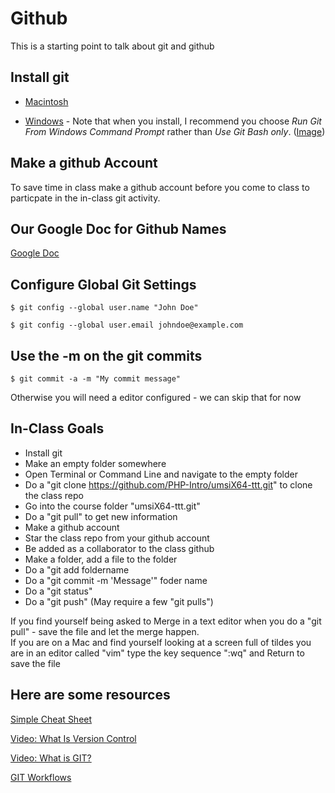  Github
==========================

This is a starting point to talk about git and github 

Install git
-----------

* [Macintosh](http://git-scm.com/download/mac)

* [Windows](http://msysgit.github.com/) - Note that when you install, 
  I recommend you choose *Run Git From Windows Command Prompt* rather
  than *Use Git Bash only*. 
  (<a href="00-images/01-windows-install.png" target="_blank">Image</a>)

Make a github Account
---------------------

To save time in class make a github account before you come to class to 
particpate in the in-class git activity.

Our Google Doc for Github Names
-------------------------------

<a href="https://docs.google.com/document/d/1mMoH_u1vK32IXXTiXGfTAZPCoBRZUGzpScIiR2_kvgo/edit?usp=sharing" target="_new">Google Doc</a>


Configure Global Git Settings
-----------------------------

    $ git config --global user.name "John Doe"

    $ git config --global user.email johndoe@example.com

Use the -m on the git commits
-----------------------------

    $ git commit -a -m "My commit message"

Otherwise you will need a editor configured - we can skip that for now

In-Class Goals
--------------

* Install git
* Make an empty folder somewhere
* Open Terminal or Command Line and navigate to the empty folder
* Do a "git clone https://github.com/PHP-Intro/umsiX64-ttt.git" to clone 
the class repo
* Go into the course folder "umsiX64-ttt.git"
* Do a "git pull" to get new information
* Make a github account
* Star the class repo from your github account
* Be added as a collaborator to the class github
* Make a folder, add a file to the folder
* Do a "git add foldername
* Do a "git commit -m 'Message'" foder name
* Do a "git status"
* Do a "git push"  (May require a few "git pulls")

If you find yourself being asked to Merge in a text editor  when you 
do a "git pull" - save the file and let the merge happen.   
If you are on a Mac and find yourself looking at a screen full of 
tildes you are in an editor called "vim" type the key sequence ":wq" and Return
to save the file

Here are some resources
-----------------------

<a href="http://rogerdudler.github.com/git-guide/files/git_cheat_sheet.pdf" target="_new">Simple Cheat Sheet</a>

<a href="http://git-scm.com/video/what-is-version-control" target="_new">Video: What Is Version Control</a>

<a href="http://git-scm.com/video/what-is-git" target="_new">Video: What is GIT?</a>

<a href="http://git-scm.com/book/en/Distributed-Git-Distributed-Workflows" target="_new">GIT Workflows</a>


